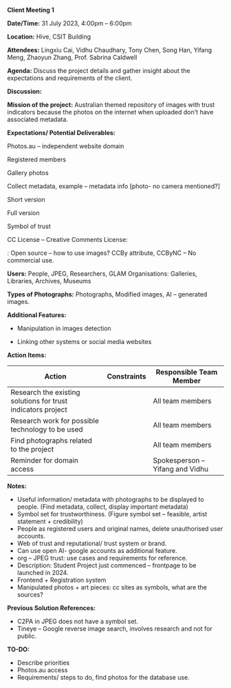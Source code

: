 **Client Meeting 1**

**Date/Time:** 31 July 2023, 4:00pm – 6:00pm

**Location:** Hive, CSIT Building

**Attendees:** Lingxiu Cai, Vidhu Chaudhary, Tony Chen, Song Han, Yifang Meng, Zhaoyun Zhang, Prof. Sabrina Caldwell

**Agenda:** Discuss the project details and gather insight about the expectations and requirements of the client.

**Discussion:**

**Mission of the project:** Australian themed repository of images with trust indicators because the photos on the internet when uploaded don't have associated metadata.

**Expectations/ Potential Deliverables:**

Photos.au – independent website domain

Registered members

Gallery photos

Collect metadata, example – metadata info [photo- no camera mentioned?]

Short version

Full version

Symbol of trust

CC License – Creative Comments License:

: Open source – how to use images? CCBy attribute, CCByNC – No commercial use.

**Users:** People, JPEG, Researchers, GLAM Organisations: Galleries, Libraries, Archives, Museums

**Types of Photographs:** Photographs, Modified images, AI – generated images.

**Additional Features:**

- Manipulation in images detection

- Linking other systems or social media websites

**Action Items:**

| **Action** | **Constraints** | **Responsible Team Member** |
| --- | --- | --- |
| Research the existing solutions for trust indicators project | | All team members |
| Research work for possible technology to be used | | All team members |
| Find photographs related to the project | | All team members |
| Reminder for domain access | | Spokesperson – Yifang and Vidhu |

**Notes:**

- Useful information/ metadata with photographs to be displayed to people. (Find metadata, collect, display important metadata)
- Symbol set for trustworthiness. (Figure symbol set – feasible, artist statement + credibility)
- People as registered users and original names, delete unauthorised user accounts.
- Web of trust and reputational/ trust system or brand.
- Can use open AI- google accounts as additional feature.
- org – JPEG trust: use cases and requirements for reference.
- Description: Student Project just commenced – frontpage to be launched in 2024.
- Frontend + Registration system
- Manipulated photos + art pieces: cc sites as symbols, what are the sources?

**Previous Solution References:**

- C2PA in JPEG does not have a symbol set.
- Tineye – Google reverse image search, involves research and not for public.

**TO-DO:**

- Describe priorities
- Photos.au access
- Requirements/ steps to do, find photos for the database use.
